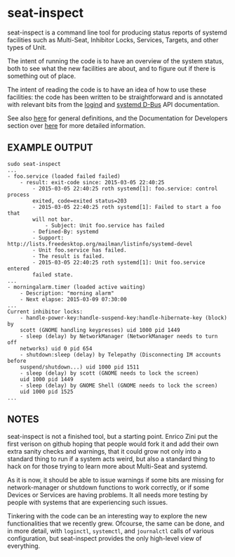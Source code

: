 # seat-inspect
seat-inspect is a command line tool for producing status reports of systemd
facilities such as Multi-Seat, Inhibitor Locks, Services, Targets, and other
types of Unit.

The intent of running the code is to have an overview of the system status,
both to see what the new facilities are about, and to figure out if there is
something out of place.

The intent of reading the code is to have an idea of how to use these
facilities: the code has been written to be straightforward and is annotated
with relevant bits from the [logind](http://www.freedesktop.org/wiki/Software/systemd/logind/) and [systemd D-Bus](http://www.freedesktop.org/wiki/Software/systemd/dbus/) API documentation.

See also [here](http://www.freedesktop.org/wiki/Software/systemd/multiseat/)
for general definitions, and the Documentation for Developers section over [here](http://www.freedesktop.org/wiki/Software/systemd/)
for more detailed information.


## EXAMPLE OUTPUT

    sudo seat-inspect
    ...
    - foo.service (loaded failed failed)
        - result: exit-code since: 2015-03-05 22:40:25
            - 2015-03-05 22:40:25 roth systemd[1]: foo.service: control process
            exited, code=exited status=203
            - 2015-03-05 22:40:25 roth systemd[1]: Failed to start a foo that
            will not bar.
                - Subject: Unit foo.service has failed
            - Defined-By: systemd
            - Support: http://lists.freedesktop.org/mailman/listinfo/systemd-devel
            - Unit foo.service has failed.
            - The result is failed.
            - 2015-03-05 22:40:25 roth systemd[1]: Unit foo.service entered
            failed state.
    ...
    - morningalarm.timer (loaded active waiting)
        - Description: "morning alarm"
        - Next elapse: 2015-03-09 07:30:00
    ...
    Current inhibitor locks:
        - handle-power-key:handle-suspend-key:handle-hibernate-key (block) by
        scott (GNOME handling keypresses) uid 1000 pid 1449
        - sleep (delay) by NetworkManager (NetworkManager needs to turn off
        networks) uid 0 pid 654
        - shutdown:sleep (delay) by Telepathy (Disconnecting IM accounts before 
        suspend/shutdown...) uid 1000 pid 1511
        - sleep (delay) by scott (GNOME needs to lock the screen)
        uid 1000 pid 1449
        - sleep (delay) by GNOME Shell (GNOME needs to lock the screen)
        uid 1000 pid 1525
    ...


## NOTES

seat-inspect is not a finished tool, but a starting point. Enrico Zini put
the first verison on github hoping that people would fork it and add their own
extra sanity checks and warnings, that it could grow not only into a standard
thing to run if a system acts weird, but also a standard thing to hack on for
those trying to learn more about Multi-Seat and systemd.

As it is now, it should be able to issue warnings if some bits are missing for
network-manager or shutdown functions to work correctly, or if some Devices or
Services are having problems. It all needs more testing by people with systems
that are experiencing such issues.

Tinkering with the code can be an interesting way to explore the new
functionalities that we recently grew. Ofcourse, the same can be done, and in
more detail, with `loginctl`, `systemctl`, and `journalctl` calls of various
configuration, but seat-inspect provides the only high-level view of everything.

